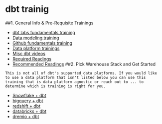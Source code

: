 # dbt trainig
##1. General Info & Pre-Requisite Trainings
   - [dbt labs fundamentals training](https://www.linkedin.com/in/alec-peters/)
   - [Data modeling training](https://www.linkedin.com/in/alec-peters/)
   - [Github fundamentals training](https://www.linkedin.com/in/alec-peters/)
   - [Data platform trainings](https://www.linkedin.com/in/alec-peters/)
   - [Misc dbt videos](https://www.linkedin.com/in/alec-peters/)
   - [Required Readings](https://www.linkedin.com/in/alec-peters/)
   - [Recommended Readings](https://www.linkedin.com/in/alec-peters/)
##2. Pick Warehouse Stack and Get Started
    
    This is not all of dbt's supported data platforms. If you would like to use a data platform that isn't listed below you can use this training that is data platform agnostic or reach out to ... to determine which is training is right for you.
    
   - [Snowflake + dbt](https://github.com/analytics8/dbt/tree/main/Training#steps-for-our-a8-dbt-training)
   - [bigquery + dbt](https://www.linkedin.com/in/alec-peters/)
   - [redshift + dbt](https://www.linkedin.com/in/alec-peters/)
   - [databricks + dbt](https://www.linkedin.com/in/alec-peters/)
   - [dremio + dbt](https://www.linkedin.com/in/alec-peters/)
